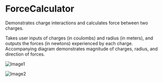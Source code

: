 # ForceCalculator
Demonstrates charge interactions and calculates force between two charges. 

Takes user inputs of charges (in coulombs) and radius (in meters), and outputs the forces (in newtons) experienced by each charge. Accompanying diagram demonstrates magnitude of charges, radius, and direction of forces.

![Image1](https://i.imgur.com/FgCK08g.png)

![Image2](https://i.imgur.com/AYUalHw.png)

